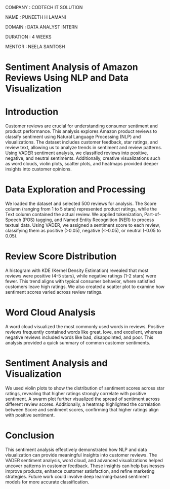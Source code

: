 COMPANY : CODTECH IT SOLUTION

NAME : PUNEETH H LAMANI

DOMAIN : DATA ANALYST INTERN

DURATION : 4 WEEKS

MENTOR : NEELA SANTOSH

# Sentiment Analysis of Amazon Reviews Using NLP and Data Visualization
# Introduction
Customer reviews are crucial for understanding consumer sentiment and product performance. This analysis explores Amazon product reviews to classify sentiment using Natural Language Processing (NLP) and visualizations. The dataset includes customer feedback, star ratings, and review text, allowing us to analyze trends in sentiment and review patterns. Using VADER sentiment analysis, we classified reviews into positive, negative, and neutral sentiments. Additionally, creative visualizations such as word clouds, violin plots, scatter plots, and heatmaps provided deeper insights into customer opinions.

# Data Exploration and Processing
We loaded the dataset and selected 500 reviews for analysis. The Score column (ranging from 1 to 5 stars) represented product ratings, while the Text column contained the actual review. We applied tokenization, Part-of-Speech (POS) tagging, and Named Entity Recognition (NER) to process textual data. Using VADER, we assigned a sentiment score to each review, classifying them as positive (>0.05), negative (<-0.05), or neutral (-0.05 to 0.05).

# Review Score Distribution
A histogram with KDE (Kernel Density Estimation) revealed that most reviews were positive (4-5 stars), while negative ratings (1-2 stars) were fewer. This trend aligns with typical consumer behavior, where satisfied customers leave high ratings. We also created a scatter plot to examine how sentiment scores varied across review ratings.

# Word Cloud Analysis
A word cloud visualized the most commonly used words in reviews. Positive reviews frequently contained words like great, love, and excellent, whereas negative reviews included words like bad, disappointed, and poor. This analysis provided a quick summary of common customer sentiments.

# Sentiment Analysis and Visualization
We used violin plots to show the distribution of sentiment scores across star ratings, revealing that higher ratings strongly correlate with positive sentiment. A swarm plot further visualized the spread of sentiment across different review scores. Additionally, a heatmap highlighted the correlation between Score and sentiment scores, confirming that higher ratings align with positive sentiment.

# Conclusion
This sentiment analysis effectively demonstrated how NLP and data visualization can provide meaningful insights into customer reviews. The VADER sentiment analysis, word cloud, and advanced visualizations helped uncover patterns in customer feedback. These insights can help businesses improve products, enhance customer satisfaction, and refine marketing strategies. Future work could involve deep learning-based sentiment models for more accurate classification.
